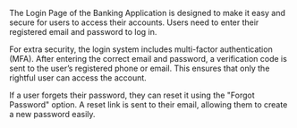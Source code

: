 The Login Page of the Banking Application is designed to make it easy and secure for users to access their accounts. Users need to enter their registered email and password to log in.

For extra security, the login system includes multi-factor authentication (MFA). After entering the correct email and password, a verification code is sent to the user’s registered phone or email. This ensures that only the rightful user can access the account.

If a user forgets their password, they can reset it using the "Forgot Password" option. A reset link is sent to their email, allowing them to create a new password easily.

